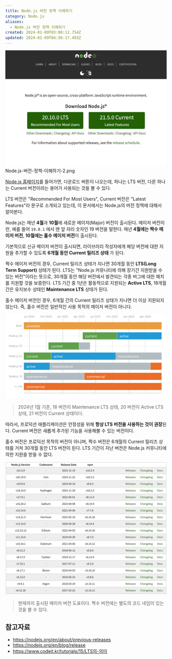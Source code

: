 ```yaml
---
title: Node.js 버전 정책 이해하기
category: Node.js
aliases:
  - Node.js 버전 정책 이해하기
created: 2024-01-09T03:00:12.754Z
updated: 2024-01-09T04:56:17.493Z
---
```


![](./images/Node.js-버전-정책-이해하기-1.png)
Node.js-버전-정책-이해하기-2.png

[Node.js 홈페이지](https://nodejs.org)를 들어가면, 다운로드 버튼이 나오는데, 하나는 LTS 버전, 다른 하나는 Current 버전이라는 용어가 사용되는 것을 볼 수 있다.

LTS 버전은 "Recommended For Most Users", Current 버전은 "Latest Features"라 문구로 소개되고 있는데, 이 문서에서는 Node.js의 버전 정책에 대해서 알아본다.

Node.js는 매년 **4월**과 **10월**에 새로운 메이저(Major) 버전이 출시된다. 메이저 버전이란, 예를 들어 `19.0.1` 에서 맨 앞 자리 숫자인 19 버전을 말한다. 매년 **4월에는 짝수 메이저 버전**, **10월에는 홀수 메이저 버전**이 출시된다.

기본적으로 신규 메이저 버전이 출시되면, 라이브러리 작성자에게 해당 버전에 대한 지원을 추가할 수 있도록 **6개월 동안 Current 릴리즈 상태** 가 된다.

짝수 메이저 버전의 경우, Current 릴리즈 상태가 지나면 30개월 동안 **LTS(Long Term Support)** 상태가 된다. LTS는 "Node.js 커뮤니티에 의해 장기간 지원받을 수 있는 버전"이라는 뜻으로, 30개월 동안 해당 버전에서 발견되는 각종 버그에 대한 패치를 지원할 것을 보증한다. LTS 기간 중 1년은 활동적으로 지원되는 **Active LTS**, 18개월간은 유지보수 상태인 **Maintenance LTS** 상태가 된다.

홀수 메이저 버전인 경우, 6개월 간의 Current 릴리즈 상태가 지나면 더 이상 지원되지 않는다. 즉, 홀수 버전은 일반적인 사용 목적의 메이저 버전이 아니다.

![](https://raw.githubusercontent.com/nodejs/Release/main/schedule.svg?sanitize=true)

> 2024년 1월 기준, 18 버전이 Maintenance LTS 상태, 20 버전이 Active LTS 상태, 21 버전이 Current 상태이다.

따라서, 프로덕션 애플리케이션은 안정성을 위해 **항상 LTS 버전을 사용하는 것이 권장**된다. Current 버전은 새롭게 추가된 기능을 사용해볼 수 있는 버전이다.

홀수 버전은 프로덕션 목적의 버전이 아니며, 짝수 버전은 6개월의 Current 릴리즈 상태를 거쳐 30개월 동안 LTS 버전이 된다. LTS 기간이 지난 버전은 Node.js 커뮤니티에 의한 지원을 받을 수 없다.

![](./images/Node.js-버전-정책-이해하기-2.png)

> 현재까지 출시된 메이저 버전 도표이다. 짝수 버전에는 별도의 코드 네임이 있는 것을 볼 수 있다.

## 참고자료

- https://nodejs.org/en/about/previous-releases
- https://nodejs.org/en/blog/release
- https://www.codeit.kr/tutorials/15/LTS의-의미
